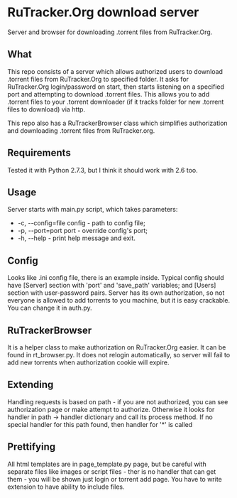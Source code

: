 RuTracker.Org download server
==================

Server and browser for downloading .torrent files from RuTracker.Org.

What
------------------

This repo consists of a server which allows authorized users to download .torrent files from RuTracker.Org to specified folder. It asks for RuTracker.Org login/password on start, then starts listening on a specified port and attempting to download .torrent files. This allows you to add .torrent files to your .torrent downloader (if it tracks folder for new .torrent files to download) via http.

This repo also has a RuTrackerBrowser class which simplifies authorization and downloading .torrent files from RuTracker.org.

Requirements
------------------

Tested it with Python 2.7.3, but I think it should work with 2.6 too.

Usage
------------------

Server starts with main.py script, which takes parameters:
* -c, --config=file config - path to config file;
* -p, --port=port port - override config's port;
* -h, --help - print help message and exit.

Config
------------------

Looks like .ini config file, there is an example inside. Typical config should have [Server] section with 'port' and 'save_path' variables; and [Users] section with user-password pairs.
Server has its own authorization, so not everyone is allowed to add torrents to you machine, but it is easy crackable. You can change it in auth.py.

RuTrackerBrowser
------------------

It is a helper class to make authorization on RuTracker.Org easier. It can be found in rt_browser.py. It does not relogin automatically, so server will fail to add new torrents when authorization cookie will expire.

Extending
------------------

Handling requests is based on path - if you are not authorized, you can see authorization page or make attempt to authorize. Otherwise it looks for handler in path -> handler dictionary and call its process method. If no special handler for this path found, then handler for '*' is called


Prettifying
------------------

All html templates are in page_template.py page, but be careful with separate files like images or script files - ther is no handler that can get them - you will be shown just login or torrent add page. You have to write extension to have ability to include files.

